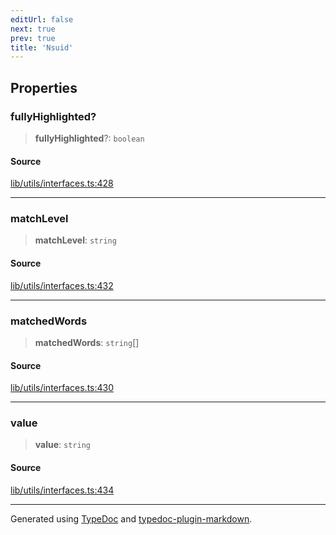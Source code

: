 ```yaml
---
editUrl: false
next: true
prev: true
title: 'Nsuid'
---
```


## Properties

### fullyHighlighted?

> **fullyHighlighted**?: `boolean`

#### Source

[lib/utils/interfaces.ts:428](https://github.com/favna/nintendo-switch-eshop/blob/27355e779102b48fc082af549592453043b2ac6e/src/lib/utils/interfaces.ts#L428)

---

### matchLevel

> **matchLevel**: `string`

#### Source

[lib/utils/interfaces.ts:432](https://github.com/favna/nintendo-switch-eshop/blob/27355e779102b48fc082af549592453043b2ac6e/src/lib/utils/interfaces.ts#L432)

---

### matchedWords

> **matchedWords**: `string`[]

#### Source

[lib/utils/interfaces.ts:430](https://github.com/favna/nintendo-switch-eshop/blob/27355e779102b48fc082af549592453043b2ac6e/src/lib/utils/interfaces.ts#L430)

---

### value

> **value**: `string`

#### Source

[lib/utils/interfaces.ts:434](https://github.com/favna/nintendo-switch-eshop/blob/27355e779102b48fc082af549592453043b2ac6e/src/lib/utils/interfaces.ts#L434)

---

Generated using [TypeDoc](https://typedoc.org) and [typedoc-plugin-markdown](https://typedoc-plugin-markdown.org).
